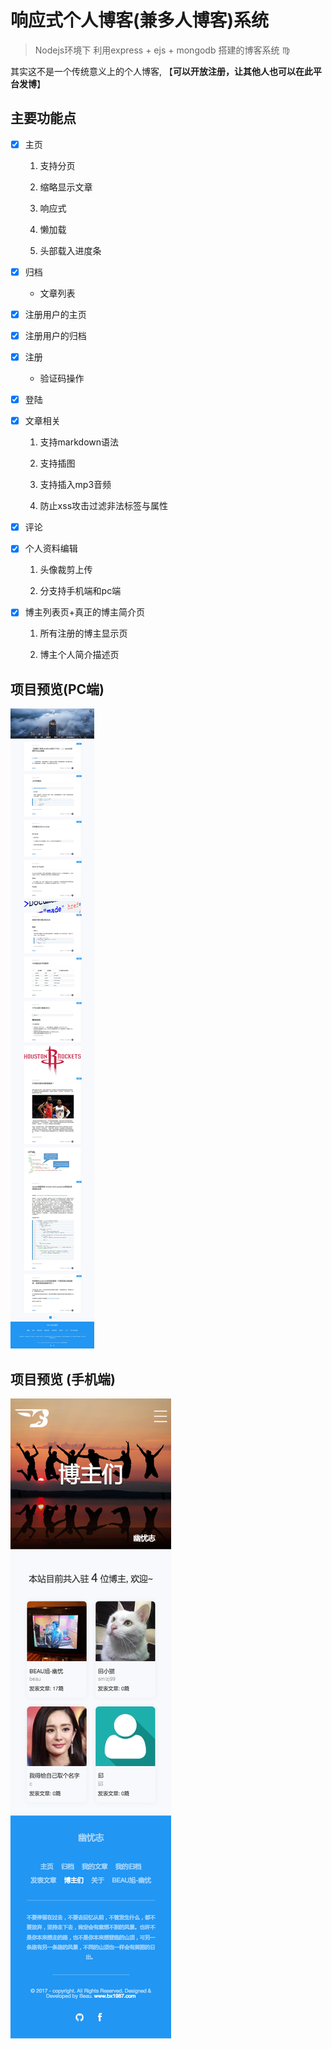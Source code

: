 # 响应式个人博客(兼多人博客)系统

> Nodejs环境下 利用express + ejs + mongodb 搭建的博客系统 :virgo:

其实这不是一个传统意义上的个人博客, 【**可以开放注册，让其他人也可以在此平台发博**】

## 主要功能点

- [x] 主页

  1. 支持分页
  
  2. 缩略显示文章
  
  3. 响应式
  
  4. 懒加载
  
  5. 头部载入进度条
  
- [x] 归档

  * 文章列表
      
- [x] 注册用户的主页
- [x] 注册用户的归档
- [x] 注册

  * 验证码操作
  
- [x] 登陆
- [x] 文章相关

  1. 支持markdown语法
      
  2. 支持插图
  
  3. 支持插入mp3音频
  
  4. 防止xss攻击过滤非法标签与属性
      
- [x] 评论
- [x] 个人资料编辑

  1. 头像裁剪上传
      
  2. 分支持手机端和pc端
      
- [x] 博主列表页+真正的博主简介页

  1. 所有注册的博主显示页
  
  2. 博主个人简介描述页

## 项目预览(PC端)

![项目截图](https://github.com/blff122620/blog/blob/master/static/img/blogpc.jpg?raw=true)

## 项目预览 (手机端)

![项目截图](https://github.com/blff122620/blog/blob/master/static/img/blogm.png?raw=true)
